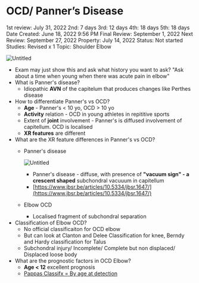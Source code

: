 # OCD/ Panner’s Disease

1st review: July 31, 2022
2nd: 7 days
3rd: 12 days
4th: 18 days
5th: 18 days
Date Created: June 18, 2022 9:56 PM
Final Review: September 1, 2022
Next Review: September 27, 2022
Property: July 14, 2022
Status: Not started
Studies: Revised x 1
Topic: Shoulder Elbow

![Untitled](OCD%20Panner%E2%80%99s%20Disease%203cbf5875b8a64206892ec60152bf3c9f/Untitled.png)

- Exam may just show this and ask what history you want to ask? "Ask about a time when young when there was acute pain in elbow"
- What is Panner's disease?
    - Idiopathic **AVN** of the capitelum that produces changes like Perthes disease
- How to differentiate Panner's vs OCD?
    - **Age** - Panner's < 10 yo, OCD > 10 yo
    - **Activity** relation - OCD in young athletes in repititive sports
    - Extent of **joint** involvement - Panner's is diffused involvement of capitellum. OCD is localised
    - **XR features** are different
- What are the XR feature differences in Panner's vs OCD?
    - Panner's disease
        
        
        ![Untitled](OCD%20Panner%E2%80%99s%20Disease%203cbf5875b8a64206892ec60152bf3c9f/Untitled%201.png)
        
        - Panner's disease - diffuse, with presence of **"vacuum sign" - a crescent shaped** subchondral vacuuum in capitellum
        - [https://www.jbsr.be/articles/10.5334/jbsr.1647/](https://www.jbsr.be/articles/10.5334/jbsr.1647/)
    - Elbow OCD
        - Localised fragment of subchondral separation
- Classification of Elbow OCD?
    - No official classificaiton for OCD elbow
    - But can look at Clanton and Delee Classification for knee, Berndy and Hardy classification for Talus
    - Subchondral injury/ Incomplete/ Complete but non displaced/ Displaced loose body
- What are the prognostic factors in OCD Elbow?
    - **Age < 12** excellent prognosis
    - [Pappas Classifx = By age at detection](https://workflowy.com/#/84ebb69036d8)